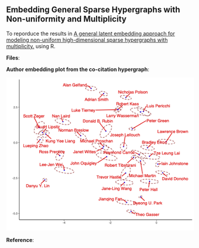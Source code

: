## Embedding General Sparse Hypergraphs with Non-uniformity and Multiplicity

To reporduce the results in [A general latent embedding approach for modeling non-uniform high-dimensional sparse hypergraphs with multiplicity.](https://arxiv.org/abs/2410.12108) using R. 

**Files**:

**Author embedding plot from the co-citation hypergraph**:
<p align="center">
<img src="author_embed.png" alt="drawing" width="700"/>
</p>

**Reference**:

